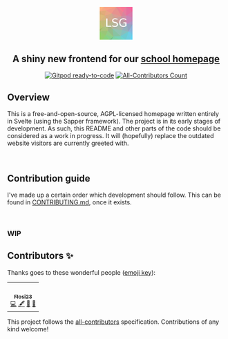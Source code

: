 <p align="center"><img width=15% src="./.github/lsglogo.png"></p>
<h2 align="center">A shiny new frontend for our <a href="https://lsg.musin.de" target="_blank">school homepage</a></h2>
<p align="center">
  <a href="https://gitpod.io/#https://github.com/lsglab/frontend"><img src="https://img.shields.io/badge/Gitpod-ready--to--code-blue?logo=gitpod" alt="Gitpod ready-to-code"></a>
  <!-- ALL-CONTRIBUTORS-BADGE:START - Do not remove or modify this section -->
  <a href='#contributors'><img src='https://img.shields.io/github/all-contributors/lsglab/frontend/master' alt='All-Contributors Count'></a>
  <!-- ALL-CONTRIBUTORS-BADGE:END -->
</p>

## Overview
This is a free-and-open-source, AGPL-licensed homepage written entirely in Svelte (using the Sapper framework).
The project is in its early stages of development. As such, this README and other parts of the code should be considered as a work in progress.
It will (hopefully) replace the outdated website visitors are currently greeted with.

<br />

## Contribution guide
I've made up a certain order which development should follow. This can be found in [CONTRIBUTING.md](CONTRIBUTING.md), once it exists.

<br />

### WIP

## Contributors ✨

Thanks goes to these wonderful people ([emoji key](https://allcontributors.org/docs/en/emoji-key)):

<!-- ALL-CONTRIBUTORS-LIST:START - Do not remove or modify this section -->
<!-- prettier-ignore-start -->
<!-- markdownlint-disable -->
<table>
  <tr>
    <td align="center"><a href="https://github.com/Flosi23"><img src="https://avatars1.githubusercontent.com/u/56218180?v=4" width="100px;" alt=""/><br /><sub><b>Flosi23</b></sub></a><br /><a href="https://github.com/lsglab/frontend/commits?author=Flosi23" title="Code">💻</a> <a href="#content-Flosi23" title="Content">🖋</a> <a href="#design-Flosi23" title="Design">🎨</a> <a href="#ideas-Flosi23" title="Ideas, Planning, & Feedback">🤔</a></td>
  </tr>
</table>

<!-- markdownlint-enable -->
<!-- prettier-ignore-end -->
<!-- ALL-CONTRIBUTORS-LIST:END -->

This project follows the [all-contributors](https://github.com/all-contributors/all-contributors) specification. Contributions of any kind welcome!
